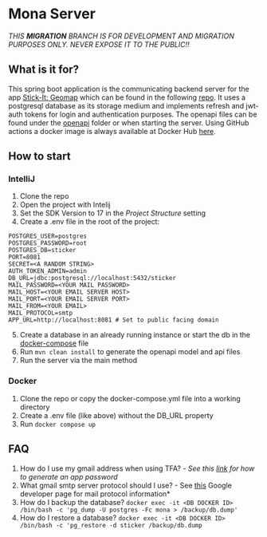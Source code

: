 # Mona Server

*THIS **MIGRATION** BRANCH IS FOR DEVELOPMENT AND MIGRATION PURPOSES ONLY. NEVER EXPOSE IT TO THE PUBLIC!!*


## What is it for?

This spring boot application is the communicating backend server for the app [Stick-It: Geomap](https://lr-projects.de/en/index.html) which can be found in the following [repo](https://github.com/lr101/buff_lisa).
It uses a postgresql database as its storage medium and implements refresh and jwt-auth tokens for login and authentication purposes. The openapi files can be found under the [openapi](./openapi) folder or when starting the server.
Using GitHub actions a docker image is always available at Docker Hub [here](https://hub.docker.com/repository/docker/lrprojects/stick-it-server/general).

## How to start

### IntelliJ

1. Clone the repo
2. Open the project with Intelij
3. Set the SDK Version to 17 in the *Project Structure* setting
4. Create a .env file in the root of the project:
```dotenv
POSTGRES_USER=postgres
POSTGRES_PASSWORD=root
POSTGRES_DB=sticker
PORT=8081
SECRET=<A RANDOM STRING>
AUTH_TOKEN_ADMIN=admin
DB_URL=jdbc:postgresql://localhost:5432/sticker
MAIL_PASSWORD=<YOUR MAIL PASSWORD>
MAIL_HOST=<YOUR EMAIL SERVER HOST>
MAIL_PORT=<YOUR EMAIL SERVER PORT>
MAIL_FROM=<YOUR EMAIL>
MAIL_PROTOCOL=smtp
APP_URL=http://localhost:8081 # Set to public facing domain
```
5. Create a database in an already running instance or start the db in the [docker-compose](docker-compose.yml) file
6. Run ``mvn clean install`` to generate the openapi model and api files
7. Run the server via the main method

### Docker

1. Clone the repo or copy the docker-compose.yml file into a working directory
2. Create a .env file (like above) without the DB_URL property
3. Run `docker compose up`

## FAQ

1. How do I use my gmail address when using TFA? - *See this [link](https://support.google.com/accounts/answer/185833?hl=en#zippy=) for how to generate an app password*
2. What gmail smtp server protocol should I use? - See [this](https://developers.google.com/gmail/imap/imap-smtp?hl=de) Google developer page for mail protocol information*
3. How do I backup the database? `docker exec -it <DB DOCKER ID> /bin/bash -c 'pg_dump -U postgres -Fc mona > /backup/db.dump'`
4. How do I restore a database? `docker exec -it <DB DOCKER ID> /bin/bash -c 'pg_restore -d sticker /backup/db.dump`